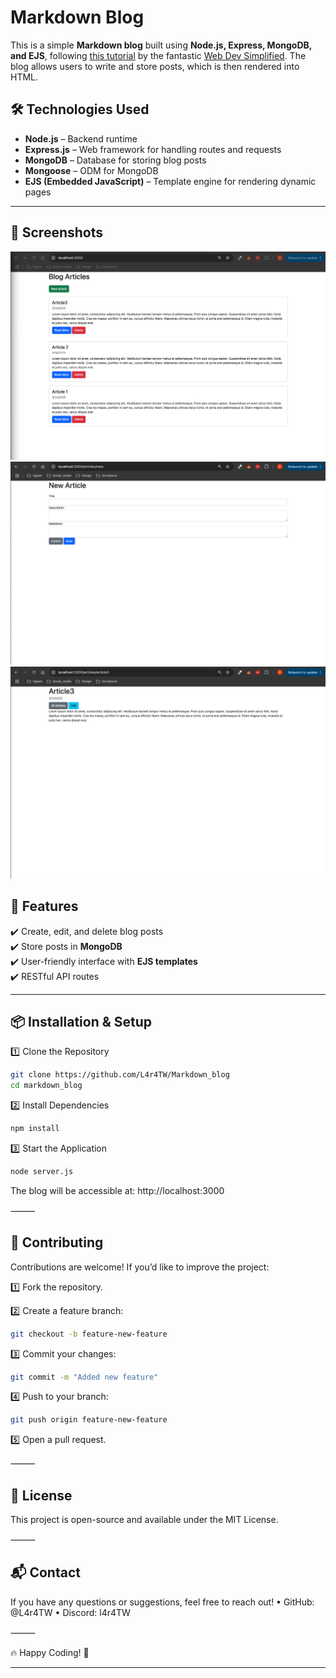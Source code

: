 # Markdown Blog

This is a simple **Markdown blog** built using **Node.js, Express, MongoDB, and EJS**, following [this tutorial](https://www.youtube.com/watch?v=1NrHkjlWVhM&t=1718s) by the fantastic [Web Dev Simplified](https://www.youtube.com/@WebDevSimplified). The blog allows users to write and store posts, which is then rendered into HTML.

## 🛠 Technologies Used

- **Node.js** – Backend runtime
- **Express.js** – Web framework for handling routes and requests
- **MongoDB** – Database for storing blog posts
- **Mongoose** – ODM for MongoDB
- **EJS (Embedded JavaScript)** – Template engine for rendering dynamic pages

---

## 📸 Screenshots

![Homepage](screenshots/homepage.png)
![New Post](screenshots/new_article.png)
![Post](screenshots/article.png)

## 🚀 Features

✔️ Create, edit, and delete blog posts  
✔️ Store posts in **MongoDB**  
✔️ User-friendly interface with **EJS templates**  
✔️ RESTful API routes

---

## 📦 Installation & Setup

1️⃣ Clone the Repository

```bash
git clone https://github.com/L4r4TW/Markdown_blog
cd markdown_blog
```

2️⃣ Install Dependencies

```bash
npm install
```

3️⃣ Start the Application

```bash
node server.js
```

The blog will be accessible at: http://localhost:3000

⸻

## 🤝 Contributing

Contributions are welcome! If you’d like to improve the project:

1️⃣ Fork the repository.

2️⃣ Create a feature branch:

```bash
git checkout -b feature-new-feature
```

3️⃣ Commit your changes:

```bash
git commit -m "Added new feature"
```

4️⃣ Push to your branch:

```bash
git push origin feature-new-feature
```

5️⃣ Open a pull request.

⸻

## 📝 License

This project is open-source and available under the MIT License.

⸻

## 📬 Contact

If you have any questions or suggestions, feel free to reach out!
• GitHub: @L4r4TW
• Discord: l4r4TW

⸻

🔥 Happy Coding! 🚀

---

